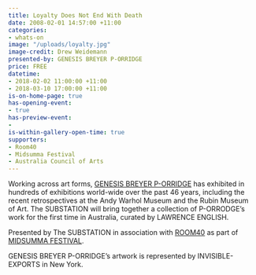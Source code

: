 ```yaml
---
title: Loyalty Does Not End With Death
date: 2008-02-01 14:57:00 +11:00
categories:
- whats-on
image: "/uploads/loyalty.jpg"
image-credit: Drew Weidemann
presented-by: GENESIS BREYER P-ORRIDGE
price: FREE
datetime:
- 2018-02-02 11:00:00 +11:00
- 2018-03-10 17:00:00 +11:00
is-on-home-page: true
has-opening-event:
- true
has-preview-event:
- 
is-within-gallery-open-time: true
supporters:
- Room40
- Midsumma Festival
- Australia Council of Arts
---
```


Working across art forms, [GENESIS BREYER P-ORRIDGE](https://www.facebook.com/Genesis-BREYER-P-ORRIDGE-171735929627691/) has exhibited in hundreds of exhibitions world-wide over the past 46 years, including the recent retrospectives at the Andy Warhol Museum and the Rubin Museum of Art. The SUBSTATION will bring together a collection of P-ORRODGE’s work for the first time in Australia, curated by LAWRENCE ENGLISH. 

Presented by The SUBSTATION in association with [ROOM40](http://room40.org/) as part of [MIDSUMMA FESTIVAL](https://midsumma.org.au/).

GENESIS BREYER P-ORRIDGE’s artwork is represented by INVISIBLE-EXPORTS in New York. 